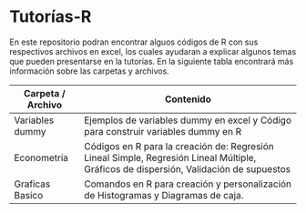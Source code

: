 # Tutorías-R
En este repositorio podran encontrar alguos códigos de R con sus respectivos archivos en excel, los cuales ayudaran a explicar algunos temas que pueden presentarse en la tutorías. 
En la siguiente tabla encontrará más información sobre las carpetas y archivos. 

| Carpeta / Archivo | Contenido |
| ------------- | ------------- |
| Variables dummy  | Ejemplos de variables dummy en excel y Código para construir variables dummy en R|
| Econometría  | Códigos en R para la creación de: Regresión Lineal Simple, Regresión Lineal Múltiple, Gráficos de dispersión, Validación de supuestos |
| Graficas Basico | Comandos en R para creación y personalización de Histogramas y Diagramas de caja.

